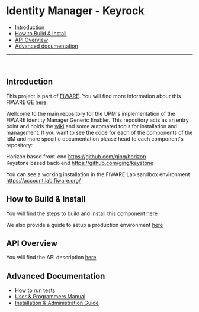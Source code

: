 # Identity Manager - Keyrock

+ [Introduction](#def-introduction)
+ [How to Build & Install](#def-build)
+ [API Overview](#def-api)
+ [Advanced documentation](#def-advanced)

---

<br>

<a name="def-introduction"></a>
## Introduction

This project is part of [FIWARE](http://fiware.org). You will find more information abour this FIWARE GE [here](http://catalogue.fiware.org/enablers/identity-management-keyrock).

Wellcome to the main repository for the UPM's implementation of the FIWARE Identity Manager Generic Enabler. This repository acts as an entry point and holds the [wiki](https://github.com/ging/fi-ware-idm/wiki) and some automated tools for installation and management. If you want to see the code for each of the components of the IdM and more specific documentation please head to each component's repository:  

Horizon based front-end https://github.com/ging/horizon  
Keystone based back-end https://github.com/ging/keystone  

You can see a working installation in the FIWARE Lab sandbox environment https://account.lab.fiware.org/ 


<a name="def-build"></a>
## How to Build & Install

You will find the steps to build and install this component [here](https://github.com/ging/fi-ware-idm/wiki/Installation-guide)

We also provide a guide to setup a production environment [here](https://github.com/ging/fi-ware-idm/wiki/Production-set-up-guide)

<a name="def-api"></a>
## API Overview

You will find the API description [here](http://docs.keyrock.apiary.io/#)

<a name="def-api"></a>
## Advanced Documentation

- [How to run tests](https://github.com/ging/fi-ware-idm/tree/master/docs/)
- [User & Programmers Manual](https://github.com/ging/fi-ware-idm/tree/master/docs/)
- [Installation & Administration Guide](https://github.com/ging/fi-ware-idm/tree/master/docs/)